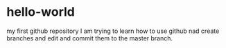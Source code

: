 # hello-world
my first github repository
 I am trying to learn how to use github nad create branches
 and edit  and commit them to the master branch.
